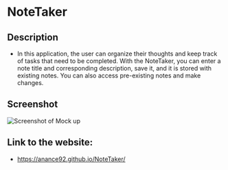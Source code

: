 # NoteTaker
## Description
* In this application, the user can organize their thoughts and keep track of tasks that need to be completed. With the NoteTaker, you can enter a note title and corresponding description, save it, and it is stored with existing notes. You can also access pre-existing notes and make changes. 

## Screenshot
![](assets/images/01-html-css-git-homework-demo.png "Screenshot of Mock up")

## Link to the website:
* https://anance92.github.io/NoteTaker/